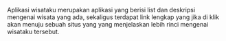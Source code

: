 Aplikasi wisataku merupakan aplikasi yang berisi list dan deskripsi mengenai wisata yang ada, sekaligus terdapat link lengkap yang jika di klik akan menuju sebuah situs yang yang menjelaskan lebih rinci mengenai wisataku tersebut.
